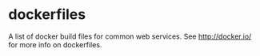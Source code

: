 dockerfiles
===========

A list of docker build files for common web services. See http://docker.io/ for more info on dockerfiles.
